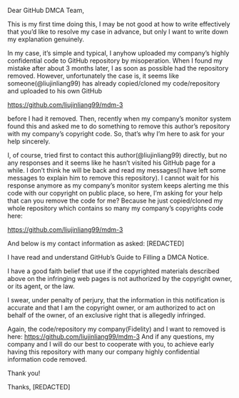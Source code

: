 Dear GitHub DMCA Team,

This is my first time doing this, I may be not good at how to write effectively that you’d like to resolve my case in advance, but only I want to write down my explanation genuinely.

In my case, it’s simple and typical, I anyhow uploaded my company’s highly confidential code to GitHub repository by misoperation. When I found my mistake after about 3 months later, I as soon as possible had the repository removed. However, unfortunately the case is, it seems like someone(@liujinliang99) has already copied/cloned my code/repository and uploaded to his own GitHub

https://github.com/liujinliang99/mdm-3 

before I had it removed. Then, recently when my company’s monitor system found this and asked me to do something to remove this author’s repository with my company’s copyright code. So, that’s why I’m here to ask for your help sincerely.

I, of course, tried first to contact this author(@liujinliang99) directly, but no any responses and it seems like he hasn’t visited his GitHub page for a while. I don’t think he will be back and read my messages(I have left some messages to explain him to remove this repository). I cannot wait for his response anymore as my company’s monitor system keeps alerting me this code with our copyright on public place, so here, I’m asking for your help that can you remove the code for me? Because he just copied/cloned my whole repository which contains so many my company’s copyrights code here: 

https://github.com/liujinliang99/mdm-3

And below is my contact information as asked:
[REDACTED]

I have read and understand GitHub’s Guide to Filling a DMCA Notice.

I have a good faith belief that use if the copyrighted materials described above on the infringing web pages is not authorized by the copyright owner, or its agent, or the law.

I swear, under penalty of perjury, that the information in this notification is accurate and that I am the copyright owner, or am authorized to act on behalf of the owner, of an exclusive right that is allegedly infringed.

Again, the code/repository my company(Fidelity) and I want to removed is here: https://github.com/liujinliang99/mdm-3 And if any questions, my company and I will do our best to cooperate with you, to achieve early having this repository with many our company highly confidential information code removed.

Thank you!

Thanks,
[REDACTED]
